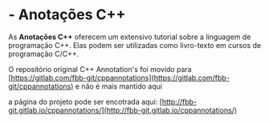 # - Anotações C++

As **Anotações C++** oferecem um extensivo tutorial sobre a linguagem de programação C++. 
Elas podem ser utilizadas como livro-texto em cursos de programação C/C++.

O repositório original C++ Annotation's foi movido para
[https://gitlab.com/fbb-git/cppannotations](https://gitlab.com/fbb-git/cppannotations) e não é mais mantido aqui

a página do projeto pode ser encotrada aqui:
[http://fbb-git.gitlab.io/cppannotations/](http://fbb-git.gitlab.io/cppannotations/)

